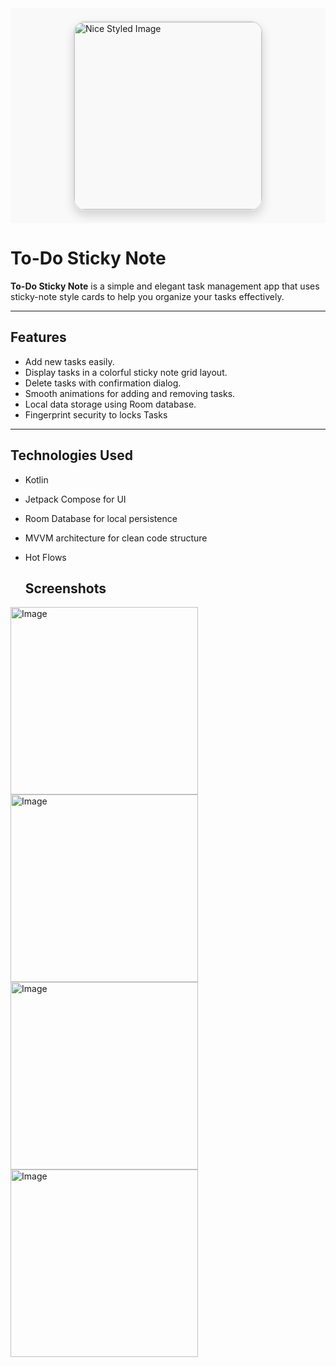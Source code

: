 <div style="
  display: flex;
  justify-content: center;
  align-items: center;
  padding: 20px;
  background-color: #f9f9f9;
">
  <img 
    src="https://github.com/user-attachments/assets/76c9bc1a-e020-4a86-b1f0-8c7077c6718b" 
    style="
      width: 300px;
      height: auto;
      border-radius: 20px;
      box-shadow: 0 8px 16px rgba(0, 0, 0, 0.15);
      border: 2px solid #e0e0e0;
      transition: transform 0.3s ease;
    " 
    alt="Nice Styled Image"
    onmouseover="this.style.transform='scale(1.03)'"
    onmouseout="this.style.transform='scale(1)'"
  />
</div>

# To-Do Sticky Note

**To-Do Sticky Note** is a simple and elegant task management app that uses sticky-note style cards to help you organize your tasks effectively.

---

## Features

- Add new tasks easily.
- Display tasks in a colorful sticky note grid layout.
- Delete tasks with confirmation dialog.
- Smooth animations for adding and removing tasks.
- Local data storage using Room database.
- Fingerprint security to locks Tasks

---

## Technologies Used

- Kotlin
- Jetpack Compose for UI
- Room Database for local persistence
- MVVM architecture for clean code structure
- Hot Flows

  ## Screenshots
  <div>

<img 
  src="https://github.com/user-attachments/assets/f7c1335a-2275-4514-91ff-494523d45e2b" 
  style="max-width: 100%; height: auto;" 
  width="300" 
  alt="Image" 
/>
<img 
  src="https://github.com/user-attachments/assets/1ecdd65f-c886-455c-9cae-1d27f2702c00" 
  style="max-width: 100%; height: auto;" 
  width="300" 
  alt="Image" 
/>
<img 
  src="https://github.com/user-attachments/assets/0f917aa9-bafe-4e9f-85f3-628c1c8c74b1" 
  style="max-width: 100%; height: auto;" 
  width="300" 
  alt="Image" 
/>
<img 
  src="https://github.com/user-attachments/assets/74d1b63f-9264-4db4-9ec5-47e1501a62ce" 
  style="max-width: 100%; height: auto;" 
  width="300" 
  alt="Image" 
/>
    
  </div>
